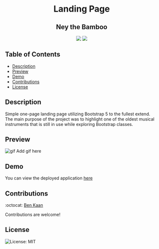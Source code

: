 <h1 align ="center">  Landing Page </h1>

<h2 align="center"> Ney the Bamboo</h2>
<p align="center">
    <img src="https://img.shields.io/badge/html5-%23E34F26.svg?style=for-the-badge&logo=html5&logoColor=white"/>  
    <img src="https://img.shields.io/badge/bootstrap-%23563D7C.svg?style=for-the-badge&logo=bootstrap&logoColor=white"/>

</p>

## Table of Contents

- [Description](#description)
- [Preview](#preview)
- [Demo](#demo)
- [Contributions](#contributions)
- [License](#license)

## Description

Simple one-page landing page utilizing Bootstrap 5 to the fullest extend. The main purpose of the project was to highlight one of the oldest musical instruments that is still in use while exploring Bootstrap classes.

## Preview

![gif]() Add gif here

## Demo

You can view the deployed application [here](https://benkaan001.github.io/Ney/)

## Contributions

:octocat: [Ben Kaan](https://www.github.com/benkaan001)

Contributions are welcome!

## License

![License: MIT](https://img.shields.io/badge/License-MIT-yellow.svg)
